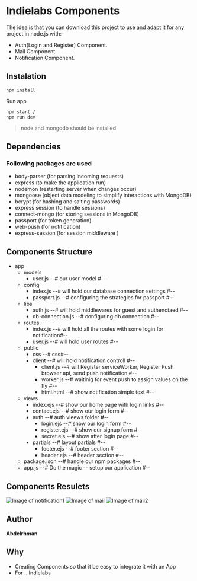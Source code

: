 # Indielabs Components

The idea is that you can download this project to use and adapt it for any project in node.js with:-
* Auth(Login and Register) Component.
* Mail Component.
* Notification Component.

## Instalation


```
npm install
```
Run app
```
npm start /
npm run dev
```
> node and mongodb should be installed

## Dependencies

### Following packages are used

- body-parser (for parsing incoming requests)
- express (to make the application run)
- nodemon (restarting server when changes occur)
- mongoose (object data modeling to simplify interactions with MongoDB)
- bcrypt (for hashing and salting passwords)
- express session (to handle sessions)
- connect-mongo (for storing sessions in MongoDB)
- passport (for token generation)
- web-push (for notification)
- express-session (for session middleware )

## Components Structure

- app
  - models
    - user.js  --# our user model #--
  - config
    - index.js  --# will hold our database connection settings #--
    - passport.js  --# configuring the strategies for passport #--
  - libs
    - auth.js  --# will hold middlewares for guest and authenctaed #--
    - db-connection.js  --# configuring db connection #--
  - routes
    - index.js      --# will hold all the routes with some login for notification#--
    - user.js      --# will hold user routes #--
  - public
    - css      --# css#--
    - client      --# will hold notification controll #--
      - client.js      --# will  Register serviceWorker, Register Push browser api, send push notification #--
      - worker.js      --# waitinig for event push to assign values on the fly #--
      - html.html      --# show notification simple text #--
  - views
    - index.ejs    --# show our home page with login links #--
    - contact.ejs    --# show our login form #--
    - auth   --# auth vieews folder #--
      - login.ejs   --# show our login form #--
      - register.ejs   --# show our signup form #--
      - secret.ejs   --# show after login page #--
    - partials  --# layout partials #--
      - footer.ejs   --# footer section #--
      - header.ejs   --# header section #--
  - package.json      --# handle our npm packages #--
  - app.js         --# Do the magic -- setup our application #--


## Components Resulets

![Image of notification1](https://imgur.com/AIaEUe1)
![Image of mail](https://imgur.com/SMqHgvj)
![Image of mail2](https://imgur.com/kdLDRHc)


## Author

**Abdelrhman**

## Why

* Creating Components so that it be easy to integrate it with an App
* For .. Indielabs
